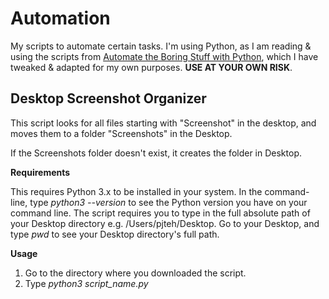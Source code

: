 # Automation
My scripts to automate certain tasks. I'm using Python, as I am reading & using the scripts from [Automate the Boring Stuff with Python](https://automatetheboringstuff.com/), which I have tweaked & adapted for my own purposes. **USE AT YOUR OWN RISK**.

## Desktop Screenshot Organizer
This script looks for all files starting with "Screenshot" in the desktop, and moves them to a folder "Screenshots" in the Desktop.

If the Screenshots folder doesn't exist, it creates the folder in Desktop. 

**Requirements**

This requires Python 3.x to be installed in your system. In the command-line, type _python3 --version_ to see the Python version you have on your command line. 
The script requires you to type in the full absolute path of your Desktop directory e.g. /Users/pjteh/Desktop. Go to your Desktop, and type _pwd_ to see your Desktop directory's full path. 

**Usage**
1. Go to the directory where you downloaded the script. 
2. Type _python3 script_name.py_
